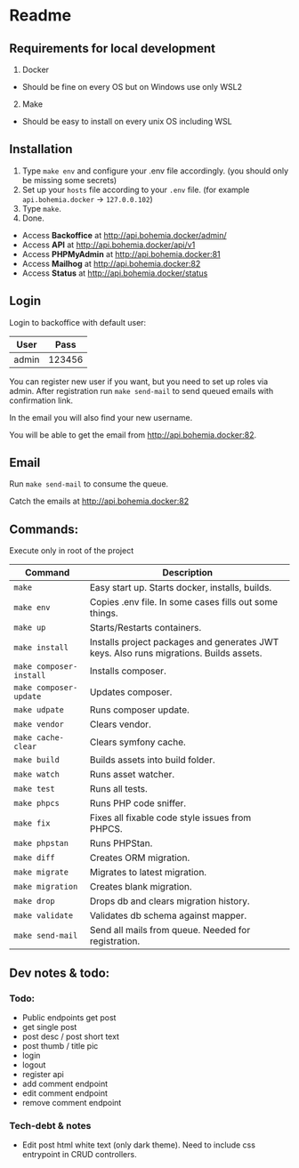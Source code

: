 # Readme

## Requirements for local development

1) Docker
  * Should be fine on every OS but on Windows use only WSL2
2) Make
  * Should be easy to install on every unix OS including WSL

## Installation

1) Type `make env` and configure your .env file accordingly. (you should only be missing some secrets)
2) Set up your `hosts` file according to your `.env` file. (for example `api.bohemia.docker` -> `127.0.0.102`)
3) Type `make`.
4) Done.

* Access **Backoffice** at <http://api.bohemia.docker/admin/>
* Access **API** at <http://api.bohemia.docker/api/v1>
* Access **PHPMyAdmin** at <http://api.bohemia.docker:81>
* Access **Mailhog** at <http://api.bohemia.docker:82>
* Access **Status** at <http://api.bohemia.docker/status>

## Login

Login to backoffice with default user:

| User  | Pass   |
|-------|--------|
| admin | 123456 |

You can register new user if you want, but you need to set up roles via admin. After registration run `make send-mail`
to send queued emails with confirmation link.

In the email you will also find your new username.

You will be able to get the email from <http://api.bohemia.docker:82>.

## Email

Run `make send-mail` to consume the queue.

Catch the emails at <http://api.bohemia.docker:82>

## Commands:

Execute only in root of the project

| Command                 | Description                                                                            |
|-------------------------|----------------------------------------------------------------------------------------|
| `make`                  | Easy start up. Starts docker, installs, builds.                                        |
| `make env`              | Copies .env file. In some cases fills out some things.                                 |
| `make up`               | Starts/Restarts containers.                                                            |
| `make install`          | Installs project packages and generates JWT keys. Also runs migrations. Builds assets. |
| `make composer-install` | Installs composer.                                                                     |
| `make composer-update`  | Updates composer.                                                                      |
| `make udpate`           | Runs composer update.                                                                  |
| `make vendor`           | Clears vendor.                                                                         |
| `make cache-clear`      | Clears symfony cache.                                                                  |
| `make build`            | Builds assets into build folder.                                                       |
| `make watch`            | Runs asset watcher.                                                                    |
| `make test`             | Runs all tests.                                                                        |
| `make phpcs`            | Runs PHP code sniffer.                                                                 |
| `make fix`              | Fixes all fixable code style issues from PHPCS.                                        |
| `make phpstan`          | Runs PHPStan.                                                                          |
| `make diff`             | Creates ORM migration.                                                                 |
| `make migrate`          | Migrates to latest migration.                                                          |
| `make migration`        | Creates blank migration.                                                               |
| `make drop`             | Drops db and clears migration history.                                                 |
| `make validate`         | Validates db schema against mapper.                                                    |
| `make send-mail`        | Send all mails from queue. Needed for registration.                                    |

## Dev notes & todo:

### Todo:

* Public endpoints get post
* get single post
* post desc / post short text
* post thumb / title pic
* login
* logout
* register api
* add comment endpoint
* edit comment endpoint
* remove comment endpoint

### Tech-debt & notes

* Edit post html white text (only dark theme). Need to include css entrypoint in CRUD controllers.
